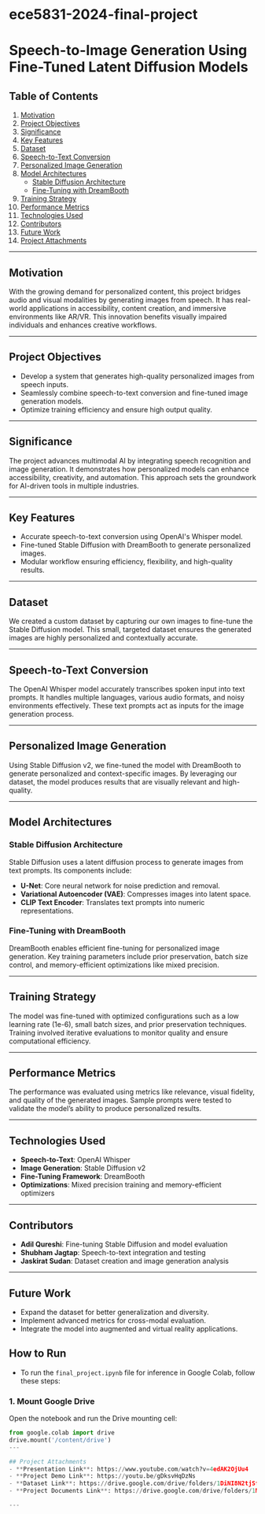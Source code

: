# ece5831-2024-final-project

# Speech-to-Image Generation Using Fine-Tuned Latent Diffusion Models

## Table of Contents

1. [Motivation](#motivation)  
2. [Project Objectives](#project-objectives)  
3. [Significance](#significance)  
4. [Key Features](#key-features)  
5. [Dataset](#dataset)  
6. [Speech-to-Text Conversion](#speech-to-text-conversion)  
7. [Personalized Image Generation](#personalized-image-generation)  
8. [Model Architectures](#model-architectures)  
    - [Stable Diffusion Architecture](#stable-diffusion-architecture)  
    - [Fine-Tuning with DreamBooth](#fine-tuning-with-dreambooth)  
9. [Training Strategy](#training-strategy)  
10. [Performance Metrics](#performance-metrics)  
11. [Technologies Used](#technologies-used)  
12. [Contributors](#contributors)  
13. [Future Work](#future-work)  
14. [Project Attachments](#project-attachments)  

---

## Motivation  
With the growing demand for personalized content, this project bridges audio and visual modalities by generating images from speech. It has real-world applications in accessibility, content creation, and immersive environments like AR/VR. This innovation benefits visually impaired individuals and enhances creative workflows.

---

## Project Objectives  
- Develop a system that generates high-quality personalized images from speech inputs.  
- Seamlessly combine speech-to-text conversion and fine-tuned image generation models.  
- Optimize training efficiency and ensure high output quality.

---

## Significance  
The project advances multimodal AI by integrating speech recognition and image generation. It demonstrates how personalized models can enhance accessibility, creativity, and automation. This approach sets the groundwork for AI-driven tools in multiple industries.

---

## Key Features  
- Accurate speech-to-text conversion using OpenAI's Whisper model.  
- Fine-tuned Stable Diffusion with DreamBooth to generate personalized images.  
- Modular workflow ensuring efficiency, flexibility, and high-quality results.

---

## Dataset  
We created a custom dataset by capturing our own images to fine-tune the Stable Diffusion model. This small, targeted dataset ensures the generated images are highly personalized and contextually accurate.

---

## Speech-to-Text Conversion  
The OpenAI Whisper model accurately transcribes spoken input into text prompts. It handles multiple languages, various audio formats, and noisy environments effectively. These text prompts act as inputs for the image generation process.

---

## Personalized Image Generation  
Using Stable Diffusion v2, we fine-tuned the model with DreamBooth to generate personalized and context-specific images. By leveraging our dataset, the model produces results that are visually relevant and high-quality.

---

## Model Architectures  

### Stable Diffusion Architecture  
Stable Diffusion uses a latent diffusion process to generate images from text prompts. Its components include:  
- **U-Net**: Core neural network for noise prediction and removal.  
- **Variational Autoencoder (VAE)**: Compresses images into latent space.  
- **CLIP Text Encoder**: Translates text prompts into numeric representations.

### Fine-Tuning with DreamBooth  
DreamBooth enables efficient fine-tuning for personalized image generation. Key training parameters include prior preservation, batch size control, and memory-efficient optimizations like mixed precision.

---

## Training Strategy  
The model was fine-tuned with optimized configurations such as a low learning rate (1e-6), small batch sizes, and prior preservation techniques. Training involved iterative evaluations to monitor quality and ensure computational efficiency.

---

## Performance Metrics  
The performance was evaluated using metrics like relevance, visual fidelity, and quality of the generated images. Sample prompts were tested to validate the model’s ability to produce personalized results.

---

## Technologies Used  
- **Speech-to-Text**: OpenAI Whisper  
- **Image Generation**: Stable Diffusion v2  
- **Fine-Tuning Framework**: DreamBooth  
- **Optimizations**: Mixed precision training and memory-efficient optimizers

---

## Contributors  
- **Adil Qureshi**: Fine-tuning Stable Diffusion and model evaluation  
- **Shubham Jagtap**: Speech-to-text integration and testing
- **Jaskirat Sudan**: Dataset creation and image generation analysis  

---

## Future Work  
- Expand the dataset for better generalization and diversity.  
- Implement advanced metrics for cross-modal evaluation.  
- Integrate the model into augmented and virtual reality applications.  

## How to Run
- To run the `final_project.ipynb` file for inference in Google Colab, follow these steps:
### 1. Mount Google Drive
Open the notebook and run the Drive mounting cell:
 ```python
from google.colab import drive
drive.mount('/content/drive')
---

## Project Attachments  
- **Presentation Link**: https://www.youtube.com/watch?v=4edAK2OjUu4
- **Project Demo Link**: https://youtu.be/gDksvHqDzNs
- **Dataset Link**: https://drive.google.com/drive/folders/1DiNI8N2tjSfx6K9MFgu5IdIZVHb2Bi3Y?usp=sharing
- **Project Documents Link**: https://drive.google.com/drive/folders/1MUaLMb42silAoXdXlj5suvDwAEghulr5

---


